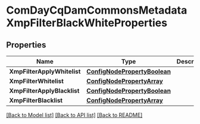 # ComDayCqDamCommonsMetadataXmpFilterBlackWhiteProperties

## Properties
Name | Type | Description | Notes
------------ | ------------- | ------------- | -------------
**XmpFilterApplyWhitelist** | [**ConfigNodePropertyBoolean**](configNodePropertyBoolean.md) |  | [optional] 
**XmpFilterWhitelist** | [**ConfigNodePropertyArray**](configNodePropertyArray.md) |  | [optional] 
**XmpFilterApplyBlacklist** | [**ConfigNodePropertyBoolean**](configNodePropertyBoolean.md) |  | [optional] 
**XmpFilterBlacklist** | [**ConfigNodePropertyArray**](configNodePropertyArray.md) |  | [optional] 

[[Back to Model list]](../README.md#documentation-for-models) [[Back to API list]](../README.md#documentation-for-api-endpoints) [[Back to README]](../README.md)


